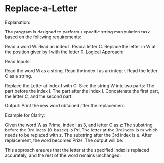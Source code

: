 # Replace-a-Letter

Explanation:

The program is designed to perform a specific string manipulation task based on the following requirements:

Read a word W.
Read an index I.
Read a letter C.
Replace the letter in W at the position given by I with the letter C.
Logical Approach:

Read Inputs:

Read the word W as a string.
Read the index I as an integer.
Read the letter C as a string.

Replace the Letter at Index I with C:
Slice the string W into two parts:
The part before the index I.
The part after the index I.
Concatenate the first part, the letter C, and the second part.

Output:
Print the new word obtained after the replacement.

Example for Clarity:

Given the word W as Prime, index I as 3, and letter C as z:
The substring before the 3rd index (0-based) is Pri.
The letter at the 3rd index is m which needs to be replaced with z.
The substring after the 3rd index is e.
After replacement, the word becomes Prize.
The output will be:

This approach ensures that the letter at the specified index is replaced accurately, and the rest of the word remains unchanged.

